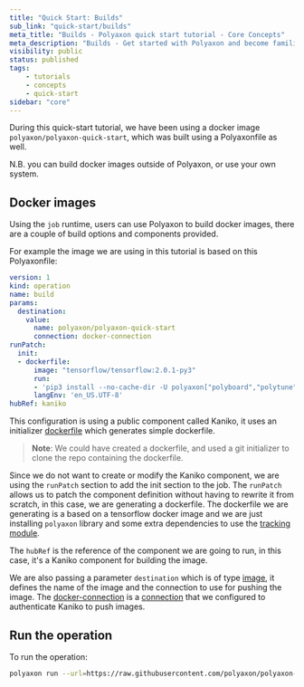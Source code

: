 ```yaml
---
title: "Quick Start: Builds"
sub_link: "quick-start/builds"
meta_title: "Builds - Polyaxon quick start tutorial - Core Concepts"
meta_description: "Builds - Get started with Polyaxon and become familiar with the ecosystem of Polyaxon with a top-level overview and useful links to get you started."
visibility: public
status: published
tags:
    - tutorials
    - concepts
    - quick-start
sidebar: "core"
---
```


During this quick-start tutorial, we have been using a docker image `polyaxon/polyaxon-quick-start`, 
which was built using a Polyaxonfile as well.

N.B. you can build docker images outside of Polyaxon, or use your own system. 

## Docker images

Using the `job` runtime, users can use Polyaxon to build docker images, there are a couple of build options and components provided.

For example the image we are using in this tutorial is based on this Polyaxonfile:

```yaml
version: 1
kind: operation
name: build
params:
  destination:
    value:
      name: polyaxon/polyaxon-quick-start
      connection: docker-connection
runPatch:
  init:
  - dockerfile:
      image: "tensorflow/tensorflow:2.0.1-py3"
      run:
      - 'pip3 install --no-cache-dir -U polyaxon["polyboard","polytune"]'
      langEnv: 'en_US.UTF-8'
hubRef: kaniko
```

This configuration is using a public component called Kaniko, 
it uses an initializer [dockerfile](/docs/core/specification/init/) which generates simple dockerfile.

> **Note**: We could have created a dockerfile, and used a git initializer to clone the repo containing the dockerfile.

Since we do not want to create or modify the Kaniko component, 
we are using the `runPatch` section to add the init section to the job.
The `runPatch` allows us to patch the component definition without having to rewrite it from scratch, 
in this case, we are generating a dockerfile.
The dockerfile we are generating is a based on a tensorflow docker image and 
we are just installing `polyaxon` library and some extra dependencies to use the [tracking module](/docs/experimentation/tracking/).

The `hubRef` is the reference of the component we are going to run, in this case, it's a Kaniko component for building the image.

We are also passing a parameter `destination` which is of type [image](/docs/core/specification/types/), 
it defines the name of the image and the connection to use for pushing the image.
The [docker-connection](/docs/setup/connections/registry/) is a [connection](/docs/setup/connections/) 
that we configured to authenticate Kaniko to push images.


## Run the operation

To run the operation:

```bash
polyaxon run --url=https://raw.githubusercontent.com/polyaxon/polyaxon-quick-start/master/helpers/build.yaml -l 
```
